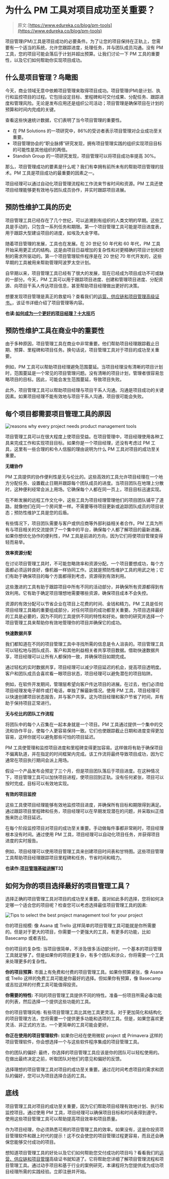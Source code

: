 # 为什么 PM 工具对项目成功至关重要？

> 原文:[https://www.edureka.co/blog/pm-tools](https://www.edureka.co/blog/pm-tools)

项目管理(PM)工具是项目成功的必要条件。为了让您的项目保持在正轨上，您需要有一个适当的系统，允许您跟踪进度，处理任务，并与团队成员沟通。没有 PM 工具，您的项目可能会落后于计划并超出预算。让我们讨论一下 PM 工具的重要性，以及它们如何帮助你实现项目成功。

## **什么是项目管理？鸟瞰图**

今天，商业领域无意中依赖项目管理来取得项目成功。项目管理(PM)是计划、执行和监控项目的过程。它包括设定目标、里程碑和可交付成果、分配任务、跟踪进度和管理风险。无论是发布应用还是组织公司活动；项目管理是确保项目在计划的预算和时间内完成的关键。

查看这些快速统计数据，它们表明了当今项目管理的重要性。

*   在 PM Solutions 的一项研究中，86%的受访者表示项目管理对企业成功至关重要。
*   项目管理协会的“职业脉搏”研究发现，拥有项目管理实践的组织实现项目目标的可能性是其他组织的两倍。
*   Standish Group 的一项研究发现，项目管理可以将项目成功率提高 30%。

那么，项目管理成功的要素是什么呢？我们有幸拥有前所未有的帮助项目管理的技术。PM 工具是项目成功的最重要的因素之一。

项目经理可以通过自动化项目管理流程和工作流来节省时间和资源。PM 工具还使项目经理能够更有效地与团队成员协作，并实时跟踪项目进展。

## **预防性维护工具的历史**

项目管理工具已经存在了几个世纪，可以追溯到有组织的人类文明的早期。这些工具是手动的，只包含一系列任务和期限。第一个项目管理工具可能是项目进度表，用于跟踪大型建设项目的进度，如埃及大金字塔。

随着项目管理的发展，工具也在发展。在 20 世纪 50 年代和 60 年代，PM 工具开始采用更正式的结构。这是由项目日益增加的复杂性和对更精确的项目计划和控制的需求所驱动的。第一个项目管理软件程序是在 20 世纪 70 年代开发的，这些早期的工具被用来帮助管理阿波罗太空计划。

自早期以来，项目管理工具已经有了很大的发展，现在已经成为项目成功不可或缺的一部分。今天，PM 工具可以用于跟踪项目进度、创建和管理项目进度、分配资源、向项目干系人传达项目信息，甚至帮助项目经理做出更好的决策。

想要发现项目管理是真正的救星吗？查看我们的[运营、供应链和项目管理高级证书，](https://www.edureka.co/highered/advanced-program-in-operations-supply-chain-project-management-iitg)，该证书详细介绍了项目管理等内容。

**也读:[如何成为一个更好的项目经理？十大技巧](https://www.edureka.co/blog/how-to-become-a-better-project-manager-top-10-tips/)**

## **预防性维护工具在商业中的重要性**

由于多种原因，项目管理工具在商业中非常重要。他们帮助项目经理跟踪截止日期、预算、里程碑和项目任务。换句话说，项目管理工具对于项目的成功至关重要。

例如，PM 工具可以帮助项目经理避免范围蔓延。当项目经理没有清晰的项目计划时，范围蔓延是一个常见的项目管理问题。没有清晰的项目计划，管理者很容易忽略项目的目标。因此，可能会发生范围蔓延，导致项目失败。

此外，项目管理工具可以帮助项目经理与项目干系人沟通。沟通是项目成功的关键因素。如果项目经理不能有效地与项目干系人沟通，项目很可能会失败。

## **每个项目都需要项目管理工具的原因**

![reasons why every project needs product management tools](../Images/a94803cd1068af095d8976725e24b4a8.png)

项目管理工具可以在很大程度上使项目受益。在项目管理中，项目经理使用各种工具来完成工作和实现项目目标。如果你是一个项目经理，还没有考虑过 PM 工具，这里有一些合理的和令人信服的理由说明为什么 PM 工具对项目的成功至关重要。

**无缝协作**

PM 工具提供的协作便利性是无与伦比的。这些高效的工具允许项目经理在一个地方分配任务、设置截止日期并跟踪每个团队成员的进度。当项目团队在地理上分散时，这种便利经常会派上用场。它确保每个人都在同一页上，项目目标迅速实现。

在不断发展的远程工作文化中，这些工具为项目经理管理他们的项目团队铺平了道路，就像他们在同一个房间里一样。不需要等待项目更新或追踪团队成员的项目状态；预防性维护工具是您的后盾。

有些情况下，项目团队需要与客户或供应商等外部利益相关者合作。PM 工具为所有与项目相关的交流提供了一个集中的平台，确保每个人都了解项目的最新进展。如果你想优化协作的便利性，PM 工具是前进的方向，因为它们将使项目管理变得轻而易举。

**效率资源分配**

在讨论项目管理工具时，不可能忽略效率和资源分配。一个项目要想成功，每个方面都必须运转良好，像机器一样协同工作。这就是预防性维护工具的用武之地；它们有助于确保项目的每个方面都得到考虑，资源得到有效利用。

这些激进的工具有助于跟踪项目中所有不同的活动部分，并确保所有资源都得到有效利用。它有助于确定项目理想地需要哪些资源，确保项目成本不会失控。

资源的有效分配可以节省企业在项目上花费的时间、金钱和精力。PM 工具是任何项目经理工具箱的重要组成部分，对任何项目的成功都至关重要。为项目选择最好的工具是必要的，因为不同的工具提供不同的特性和好处。做你的研究并选择一个项目管理工具来帮助你有效地管理你的项目并确保它的成功。

**快速数据共享**

我们都知道在不同的项目管理工具中寻找所需的信息是令人沮丧的。项目管理工具可以轻松地与团队成员、客户和其他利益相关者共享项目数据。借助快速数据共享，项目经理可以让所有人都保持一致，并确保项目如期完成。

通过轻松的实时数据共享，项目经理可以减少项目延迟的机会，提高项目透明度。客户和团队成员会喜欢看一眼项目状态，项目经理可以避免潜在的项目陷阱。

例如，在软件开发期间，管理层希望向客户传达项目的进展。在过去，他们必须给项目经理发电子邮件或打电话，单独了解最新情况。使用 PM 工具，项目经理可以快速创建项目状态报告，并与客户共享。这为项目经理和客户节省了时间，并有助于保持项目正常进行。

**无与伦比的团队工作流程**

将团队中的每个人召集在一起本身就是一个项目。PM 工具通过提供一个集中的交流和协作平台，使每个人更容易保持一致。它们也使跟踪截止日期和进度变得更加容易，这样你就可以避免那些可怕的项目延迟。

PM 工具使管理和监控项目进度和里程碑变得更加容易。这样做将有助于确保项目不偏离轨道，并在指定的时间框架内完成。该工作流将最终导致项目成功，因为它通常在项目执行期间会派上用场。

假设一个产品发布会预定了三个月，但是项目团队落后于项目进度。在这种情况下，项目管理工具可以加快项目进程，使项目回到正轨。没有任何紧张，项目可以按时完成，目标可以有效地实现。

**有效的项目监控**

这些工具使项目经理能够有效地监控项目进度，并确保所有目标和期限得到满足。通过跟踪项目里程碑和任务，项目经理可以在早期发现潜在的问题，并采取纠正措施来防止项目延迟。

在每个阶段监控项目对项目的成功至关重要。手动做每件事都非常耗时，项目经理根本没有时间。通过使用 PM 工具，项目经理可以自动化项目任务，并获得项目进度的实时报告。

例如，项目经理可以使用项目管理工具来创建项目时间表和甘特图。这些项目管理工具帮助项目经理跟踪项目里程碑和任务，节省时间和精力。

**也读作:[项目管理基础讲解](https://www.edureka.co/blog/project-management-fundamentals)T3】**

## 如何为你的项目选择最好的项目管理工具？

选择正确的项目管理工具对项目的成功至关重要。面对如此多的选择，您将如何决定哪一个适合您的项目呢？检查您可以考虑选择最佳项目管理工具的因素:

![Tips to select the best project management tool for your project ](../Images/dd57032588204ce8662ac512d25fc99f.png)

你的项目规模: 像 Asana 或 Trello 这样简单的项目管理工具可能就是你所需要的。但是对于更大的项目，你需要一个更强大的工具，有更多的功能，比如 Basecamp 或者吉拉。

你的项目的复杂性: 当项目很简单，不涉及很多活动部分时，一个基本的项目管理工具就足够了。但是如果你的项目更复杂，有多个团队和涉众，你将需要一个工具来处理更多的复杂性。

**你的项目预算:** 市面上有免费和付费的项目管理工具。如果你预算紧张，像 Asana 或 Trello 这样的免费工具可能是你最好的选择。但如果你有预算，像 Basecamp 或吉拉这样的付费工具可能值得投资。

**你需要的特性:** 不同的项目管理工具提供不同的特性。准备一份项目所需必备功能的列表，然后选择一个提供这些功能的工具。

你的项目管理风格: 有些项目管理工具比其他工具更灵活。对于更加简化和结构化的项目管理方法，您将需要一个提供更多功能和选项的工具。但是，如果您喜欢更灵活、非正式的方法，一个更简单的工具可能会更好。

**你正在使用的项目管理软件:** 如果你已经在使用微软 project 或 Primavera 这样的项目管理软件，你会想选择一个与这些软件程序集成的项目管理工具。

你的团队的偏好: 最终，你选择的项目管理工具应该是你的团队可以轻松使用的。在做出最终决定之前，听取团队对他们的意见和偏好的反馈。

选择理想的项目管理工具对项目的成功至关重要。通过花时间考虑项目的需求和团队的偏好，您可以为项目选择合适的工具。

## **底线**

项目管理工具对项目的成功至关重要，因为它们帮助项目经理有效地计划、执行和监控项目。通过使用 PM 工具，项目经理可以确保项目目标和时间表得到遵守。使用这些项目管理工具可以帮助提高项目效率和项目质量。

作为项目经理，你必须熟悉可用的项目管理工具的效率。如果没有，这是你投资项目管理软件和跟上时代的提示！这不仅会使您的项目管理过程更容易，而且还会确保您能够交付成功的项目。

想知道项目管理工具的好处以及它们如何帮助您交付成功的项目吗？看看我们的[运营、供应链和项目管理](https://www.edureka.co/highered/advanced-program-in-operations-supply-chain-project-management-iitg)高级证书就知道了。它将帮助您详细了解项目管理流程和项目管理工具。通过动手项目和基于行业的案例研究，本课程将为您提供成为成功项目经理所需的实践经验。立即注册并开始。